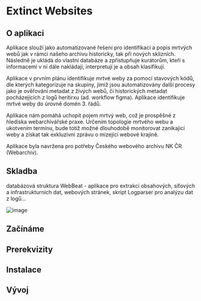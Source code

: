 # Extinct Websites


## O aplikaci

Aplikace slouží jako automatizované řešení pro identifikaci a popis mrtvých webů jak v rámci našeho archivu historicky, tak při nových sklizních. Následně je ukládá do vlastní databáze a zpřístupňuje kurátorům, kteří s informacemi v ní dále nakládají, interpretují je a obsah klasifikují. 

Aplikace v prvním plánu identifikuje mrtvé weby za pomocí stavových kódů, dle kterých kategorizuje na skupiny, jimiž jsou automatizovány další procesy jako je ověřování metadat z živých webů, či historických metadat pocházejících z logů heritirxu (ad. workflow figma). Aplikace identifikuje mrtvé weby do úrovně domén 3. řádů.

Aplikace nám pomáhá uchopit pojem mrtvý web, což  je prospěšné z hlediska webarchivářské praxe. Určením topologie mrtvého webu a ukotvením termínu, bude totiž možné dlouhodobě monitorovat zanikajicí weby a získat tak exkluzivní zprávu o mizející webové krajině. 

Aplikace byla navržena pro potřeby Českého webového archivu NK ČR (Webarchiv). 



## **Skladba**
databázová struktura
WebBeat - aplikace pro extrakci obsahových, síťových a infrastrukturních dat, webových stránek, skript Logparser pro analýzu dat z logů… 

![image](https://user-images.githubusercontent.com/62152053/199555468-f4833e64-436c-4cee-8781-3aff05212d93.png)


## **Začínáme**
## **Prerekvizity**
## **Instalace**
## **Vývoj** 
